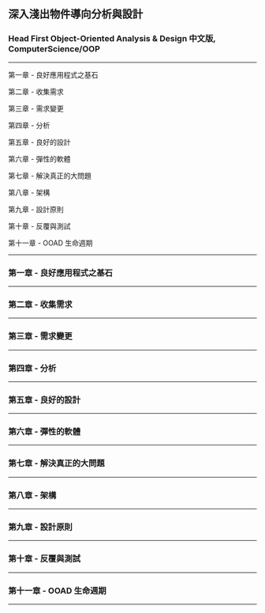 ## 深入淺出物件導向分析與設計

### Head First Object-Oriented Analysis & Design 中文版, ComputerScience/OOP

---

第一章 - 良好應用程式之基石

第二章 - 收集需求

第三章 - 需求變更

第四章 - 分析

第五章 - 良好的設計

第六章 - 彈性的軟體

第七章 - 解決真正的大問題

第八章 - 架構

第九章 - 設計原則

第十章 - 反覆與測試

第十一章 - OOAD 生命週期

---

### 第一章 - 良好應用程式之基石

---

### 第二章 - 收集需求

---

### 第三章 - 需求變更

---

### 第四章 - 分析

---

### 第五章 - 良好的設計

---

### 第六章 - 彈性的軟體

---

### 第七章 - 解決真正的大問題

---

### 第八章 - 架構

---

### 第九章 - 設計原則

---

### 第十章 - 反覆與測試

---

### 第十一章 - OOAD 生命週期

---
